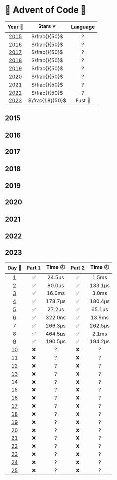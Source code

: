 # 🎄 Advent of Code 🎄

|    Year 📅    |    Stars ⭐     | Language |
| :-----------: | :-------------: | :------: |
| [2015](#2015) |  $\frac{}{50}$  |    ?     |
| [2016](#2016) |  $\frac{}{50}$  |    ?     |
| [2017](#2017) |  $\frac{}{50}$  |    ?     |
| [2018](#2018) |  $\frac{}{50}$  |    ?     |
| [2019](#2019) |  $\frac{}{50}$  |    ?     |
| [2020](#2020) |  $\frac{}{50}$  |    ?     |
| [2021](#2021) |  $\frac{}{50}$  |    ?     |
| [2022](#2022) |  $\frac{}{50}$  |    ?     |
| [2023](#2023) | $\frac{18}{50}$ | Rust 🦀  |

## 2015

## 2016

## 2017

## 2018

## 2019

## 2020

## 2021

## 2022

## 2023

|             Day 📅              | Part 1 | Time 🕗 | Part 2 | Time 🕗 |
| :-----------------------------: | :----: | :-----: | :----: | :-----: |
|  [1](/2023/solutions/Day_1.rs)  |   ✅   | 24.5µs  |   ✅   |  1.5ms  |
|  [2](/2023/solutions/Day_2.rs)  |   ✅   | 80.0µs  |   ✅   | 133.1µs |
|  [3](/2023/solutions/Day_3.rs)  |   ✅   | 16.0ms  |   ✅   |  3.0ms  |
|  [4](/2023/solutions/Day_4.rs)  |   ✅   | 178.7µs |   ✅   | 180.4µs |
|  [5](/2023/solutions/Day_5.rs)  |   ✅   | 27.2µs  |   ✅   | 65.1µs  |
|  [6](/2023/solutions/Day_6.rs)  |   ✅   | 322.0ns |   ✅   | 13.9ms  |
|  [7](/2023/solutions/Day_7.rs)  |   ✅   | 266.3µs |   ✅   | 262.5µs |
|  [8](/2023/solutions/Day_8.rs)  |   ✅   | 464.5µs |   ✅   |  2.1ms  |
|  [9](/2023/solutions/Day_9.rs)  |   ✅   | 190.5µs |   ✅   | 194.2µs |
| [10](/2023/solutions/Day_10.rs) |   ❌   |    ?    |   ❌   |    ?    |
| [11](/2023/solutions/Day_11.rs) |   ❌   |    ?    |   ❌   |    ?    |
| [12](/2023/solutions/Day_12.rs) |   ❌   |    ?    |   ❌   |    ?    |
| [13](/2023/solutions/Day_13.rs) |   ❌   |    ?    |   ❌   |    ?    |
| [14](/2023/solutions/Day_14.rs) |   ❌   |    ?    |   ❌   |    ?    |
| [15](/2023/solutions/Day_15.rs) |   ❌   |    ?    |   ❌   |    ?    |
| [16](/2023/solutions/Day_16.rs) |   ❌   |    ?    |   ❌   |    ?    |
| [17](/2023/solutions/Day_17.rs) |   ❌   |    ?    |   ❌   |    ?    |
| [18](/2023/solutions/Day_18.rs) |   ❌   |    ?    |   ❌   |    ?    |
| [19](/2023/solutions/Day_19.rs) |   ❌   |    ?    |   ❌   |    ?    |
| [20](/2023/solutions/Day_20.rs) |   ❌   |    ?    |   ❌   |    ?    |
| [21](/2023/solutions/Day_21.rs) |   ❌   |    ?    |   ❌   |    ?    |
| [22](/2023/solutions/Day_22.rs) |   ❌   |    ?    |   ❌   |    ?    |
| [23](/2023/solutions/Day_23.rs) |   ❌   |    ?    |   ❌   |    ?    |
| [24](/2023/solutions/Day_24.rs) |   ❌   |    ?    |   ❌   |    ?    |
| [25](/2023/solutions/Day_25.rs) |   ❌   |    ?    |   ❌   |    ?    |

